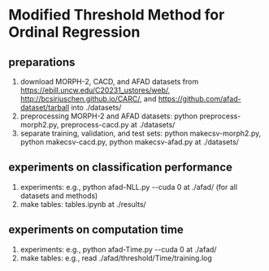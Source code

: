 # Modified Threshold Method for Ordinal Regression

## preparations
1. download MORPH-2, CACD, and AFAD datasets from https://ebill.uncw.edu/C20231_ustores/web/, http://bcsiriuschen.github.io/CARC/, and https://github.com/afad-dataset/tarball into ./datasets/
2. preprocessing MORPH-2 and AFAD datasets: python preprocess-morph2.py, preprocess-cacd.py at ./datasets/
3. separate training, validation, and test sets: python makecsv-morph2.py, python makecsv-cacd.py, python makecsv-afad.py at ./datasets/

## experiments on classification performance
1. experiments: e.g., python afad-NLL.py --cuda 0 at ./afad/ (for all datasets and methods)
2. make tables: tables.ipynb at ./results/

## experiments on computation time
1. experiments: e.g., python afad-Time.py --cuda 0 at ./afad/
2. make tables: e.g., read ./afad/threshold/Time/training.log